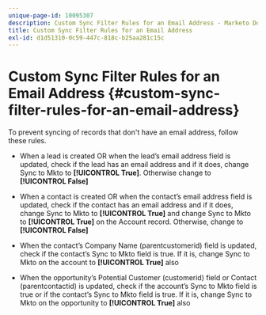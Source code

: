 ```yaml
---
unique-page-id: 10095307
description: Custom Sync Filter Rules for an Email Address - Marketo Docs - Product Documentation
title: Custom Sync Filter Rules for an Email Address
exl-id: d1d51310-0c59-447c-818c-b25aa281c15c
---
```

# Custom Sync Filter Rules for an Email Address {#custom-sync-filter-rules-for-an-email-address}

To prevent syncing of records that don't have an email address, follow these rules.

* When a lead is created OR when the lead’s email address field is updated, check if the lead has an email address and if it does, change Sync to Mkto to **[!UICONTROL True]**. Otherwise change to **[!UICONTROL False]**

* When a contact is created OR when the contact’s email address field is updated, check if the contact has an email address and if it does, change Sync to Mkto to **[!UICONTROL True]** and change Sync to Mkto to **[!UICONTROL True]** on the Account record. Otherwise, change to **[!UICONTROL False]**

* When the contact’s Company Name (parentcustomerid) field is updated, check if the contact’s Sync to Mkto field is true. If it is, change Sync to Mkto on the account to **[!UICONTROL True]** also
* When the opportunity’s Potential Customer (customerid) field or Contact (parentcontactid) is updated, check if the account’s Sync to Mkto field is true or if the contact’s Sync to Mkto field is true. If it is, change Sync to Mkto on the opportunity to **[!UICONTROL True]** also

